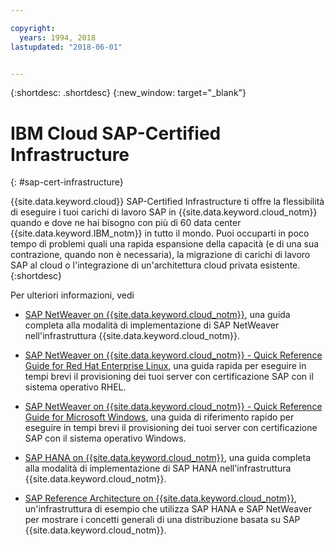 ```yaml
---

copyright:
  years: 1994, 2018
lastupdated: "2018-06-01"


---
```


{:shortdesc: .shortdesc}
{:new_window: target="_blank"}

# IBM Cloud SAP-Certified Infrastructure
{: #sap-cert-infrastructure}

{{site.data.keyword.cloud}} SAP-Certified Infrastructure ti offre la flessibilità di eseguire i tuoi carichi di lavoro SAP in {{site.data.keyword.cloud_notm}} quando e dove ne hai bisogno con più di 60 data center {{site.data.keyword.IBM_notm}} in tutto il mondo. Puoi occuparti in poco tempo di problemi quali una rapida espansione della capacità (e di una sua contrazione, quando non è necessaria), la migrazione di carichi di lavoro SAP al cloud o l'integrazione di un'architettura cloud privata esistente.
{:shortdesc}

Per ulteriori informazioni, vedi

  * [SAP NetWeaver on {{site.data.keyword.cloud_notm}}](https://console.bluemix.net/docs/infrastructure/sap-netweaver/sap-index.html#getting-started), una guida completa alla modalità di implementazione di SAP NetWeaver nell'infrastruttura {{site.data.keyword.cloud_notm}}.
  * [SAP NetWeaver on {{site.data.keyword.cloud_notm}} - Quick Reference Guide for Red Hat Enterprise Linux](https://console.bluemix.net/docs/infrastructure/sap-netweaver-rhel-qrg/rhel-index.html#getting-started), una guida rapida per eseguire in tempi brevi il provisioning dei tuoi server con certificazione SAP con il sistema operativo RHEL.
  * [SAP NetWeaver on {{site.data.keyword.cloud_notm}} - Quick Reference Guide for Microsoft Windows](https://console.bluemix.net/docs/infrastructure/sap-netweaver-ms-qrg/ms-index.html#getting-started), una guida di riferimento rapido per eseguire in tempi brevi il provisioning dei tuoi server con certificazione SAP con il sistema operativo Windows.

  * [SAP HANA on {{site.data.keyword.cloud_notm}}](https://console.bluemix.net/docs/infrastructure/sap-hana/hana-index.html#getting-started), una guida completa alla modalità di implementazione di SAP HANA nell'infrastruttura {{site.data.keyword.cloud_notm}}.

  * [SAP Reference Architecture on {{site.data.keyword.cloud_notm}}](https://console.bluemix.net/docs/infrastructure/sap-reference-architecture/sap-ra-index.html#getting-started), un'infrastruttura di esempio che utilizza SAP HANA e SAP NetWeaver per mostrare i concetti generali di una distribuzione basata su SAP {{site.data.keyword.cloud_notm}}.
